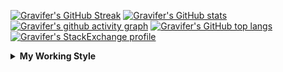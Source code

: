 <!--
**Gravifer/Gravifer** is a ✨ _special_ ✨ repository because its `README.md` (this file) appears on your GitHub profile.

Here are some ideas to get you started:

- 🔭 I’m currently working on ...
- 🌱 I’m currently learning ...
- 👯 I’m looking to collaborate on ...
- 🤔 I’m looking for help with ...
- 💬 Ask me about ...
- 📫 How to reach me: ...
- 😄 Pronouns: ...
- ⚡ Fun fact: ...
-->

<!-- ![Metrics](https://github.com/my-github-user/my-github-user/blob/main/github-metrics.svg) -->
[![Gravifer's GitHub Streak](https://github-readme-streak-stats.herokuapp.com/?user=Gravifer&theme=default&background=ffffff0a&border=00000000&stroke=80808080&currStreakNum=808080&sideNums=808080&sideLabels=808080&dates=808080)](https://github.com/DenverCoder1/github-readme-streak-stats)<!-- [![Contribution Stats](https://github-contribution-stats.vercel.app/api/?username=Gravifer)](https://github.com/LordDashMe/github-contribution-stats/)  -->
[![Gravifer's GitHub stats](https://github-readme-stats.vercel.app/api?username=Gravifer&theme=default&bg_color=ffffff0a&text_color=808080&hide_border=true&show_icons=true&count_private=true)](https://github.com/anuraghazra/github-readme-stats)
[![Gravifer's github activity graph](https://activity-graph.herokuapp.com/graph?username=Gravifer&bg_color=ffffff0a&color=3080ed&line=5094f0&point=4d72f2&hide_border=true)](https://github.com/ashutosh00710/github-readme-activity-graph)
[![Gravifer's GitHub top langs](https://github-readme-stats.vercel.app/api/top-langs/?username=Gravifer&theme=default&bg_color=ffffff0a&text_color=808080&hide_border=true&show_icons=true&count_private=true&layout=compact)](https://github.com/anuraghazra/github-readme-stats)
[![Gravifer's StackExchange profile](https://stackexchange.com/users/flair/18316138.png?theme=clean)](https://mathematica.stackexchange.com/users/72025)
<!-- [![Visitors](https://visitor-badge.glitch.me/badge?page_id=Gravifer.Gravifer)](https://github.com/Gravifer/) -->

<details>
  <summary>
    <strong>My Working Style</strong><!--<a href="https://wakatime.com/badge/github/Gravifer/Gravifer"><img src="https://wakatime.com/badge/github/Gravifer/Gravifer.svg" alt="time tracker"></a>-->
  </summary>

[![time tracker](https://wakatime.com/badge/github/Gravifer/Gravifer.svg)](https://wakatime.com/badge/github/Gravifer/Gravifer)
<!--START_SECTION:waka-->
![Profile Views](http://img.shields.io/badge/Profile%20Views-44-blue)

![Lines of code](https://img.shields.io/badge/From%20Hello%20World%20I%27ve%20Written-628703%20lines%20of%20code-blue)

**I'm an Early 🐤** 

```text
🌞 Morning    32 commits     █████░░░░░░░░░░░░░░░░░░░░   22.7% 
🌆 Daytime    63 commits     ███████████░░░░░░░░░░░░░░   44.68% 
🌃 Evening    35 commits     ██████░░░░░░░░░░░░░░░░░░░   24.82% 
🌙 Night      11 commits     ██░░░░░░░░░░░░░░░░░░░░░░░   7.8%

```


📊 **This Week I Spent My Time On** 

```text
💬 Programming Languages: 
Other                    14 hrs 53 mins      ███████████░░░░░░░░░░░░░░   45.41% 
Browsing                 14 hrs 26 mins      ███████████░░░░░░░░░░░░░░   44.01% 
Wolfram                  2 hrs 44 mins       ██░░░░░░░░░░░░░░░░░░░░░░░   8.36% 
Markdown                 32 mins             ░░░░░░░░░░░░░░░░░░░░░░░░░   1.66% 
Python                   5 mins              ░░░░░░░░░░░░░░░░░░░░░░░░░   0.3%

🔥 Editors: 
Browser                  20 hrs 27 mins      ███████████████░░░░░░░░░░   62.39% 
Word                     8 hrs 38 mins       ██████░░░░░░░░░░░░░░░░░░░   26.32% 
Mathematica              2 hrs 18 mins       █░░░░░░░░░░░░░░░░░░░░░░░░   7.06% 
VS Code                  1 hr 10 mins        █░░░░░░░░░░░░░░░░░░░░░░░░   3.57% 
Powerpoint               9 mins              ░░░░░░░░░░░░░░░░░░░░░░░░░   0.47%

🐱‍💻 Projects: 
queue-sdp                16 hrs 22 mins      ████████████░░░░░░░░░░░░░   49.92% 
Unknown Project          9 hrs 31 mins       ███████░░░░░░░░░░░░░░░░░░   29.06% 
emails                   3 hrs 26 mins       ██░░░░░░░░░░░░░░░░░░░░░░░   10.51% 
wakatime-config          2 hrs 56 mins       ██░░░░░░░░░░░░░░░░░░░░░░░   8.96% 
gitrepos                 30 mins             ░░░░░░░░░░░░░░░░░░░░░░░░░   1.54%

💻 Operating System: 
Windows                  30 hrs 28 mins      ███████████████████████░░   92.9% 
Linux                    2 hrs 19 mins       █░░░░░░░░░░░░░░░░░░░░░░░░   7.1%

```

**I Mostly Code in Mathematica** 

```text
Mathematica              6 repos             ████████████░░░░░░░░░░░░░   50.0% 
TeX                      2 repos             ████░░░░░░░░░░░░░░░░░░░░░   16.67% 
MATLAB                   2 repos             ████░░░░░░░░░░░░░░░░░░░░░   16.67% 
Assembly                 1 repo              ██░░░░░░░░░░░░░░░░░░░░░░░   8.33% 
Python                   1 repo              ██░░░░░░░░░░░░░░░░░░░░░░░   8.33%

```



<!--END_SECTION:waka-->
</details>
